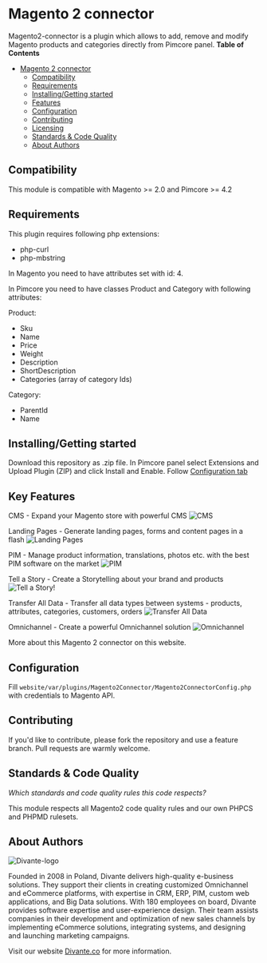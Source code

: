 # Magento 2 connector

Magento2-connector is a plugin which allows to add, remove and modify Magento products and categories directly from Pimcore panel. 
**Table of Contents**

- [Magento 2 connector](#magento-2-connector)
	- [Compatibility](#compatibility)
	- [Requirements](#requirements)
	- [Installing/Getting started](#installinggetting-started)
	- [Features](#features)
	- [Configuration](#configuration)
	- [Contributing](#)
	- [Licensing](#)
	- [Standards & Code Quality](#)
	- [About Authors](#)

## Compatibility
This module is compatible with Magento >= 2.0 and Pimcore >= 4.2

## Requirements
This plugin requires following php extensions:
 * php-curl
 * php-mbstring
 
In Magento you need to have attributes set with id: 4.

In Pimcore you need to have classes Product and Category with following attributes:

Product:
 * Sku
 * Name
 * Price
 * Weight
 * Description
 * ShortDescription
 * Categories (array of category Ids)

Category:
 * ParentId
 * Name 
 
## Installing/Getting started
Download this repository as .zip file.
In Pimcore panel select Extensions and Upload Plugin (ZIP) and click Install and Enable.
Follow [Configuration tab](#configuration)

## Key Features
CMS - Expand your Magento store with powerful CMS
![CMS](https://user-images.githubusercontent.com/17312052/30380994-7551a0bc-989b-11e7-9721-ca839cb8d176.png)

Landing Pages - Generate landing pages, forms and content pages in a flash
![Landing Pages](https://user-images.githubusercontent.com/17312052/30380996-75541194-989b-11e7-93c4-2cff41080d0c.png)

PIM - Manage product information, translations, photos etc. with the best PIM software on the market
![PIM](https://user-images.githubusercontent.com/17312052/30380995-7551d23a-989b-11e7-9994-da62469a82bb.png)

Tell a Story - Create a Storytelling about your brand and products
![Tell a Story!](https://user-images.githubusercontent.com/17312052/30380998-7556c402-989b-11e7-9a70-f6ce077b4a4c.png)

Transfer All Data - Transfer all data types between systems - products, attributes, categories, customers, orders
![Transfer All Data](https://user-images.githubusercontent.com/17312052/30380997-75562718-989b-11e7-9c2b-dd1c7d86c1ec.png)

Omnichannel - Create a powerful Omnichannel solution
![Omnichannel](https://user-images.githubusercontent.com/17312052/30380999-7556c5a6-989b-11e7-8ba5-68e7669494fd.png)

More about this Magento 2 connector on this website.

## Configuration
Fill ```website/var/plugins/Magento2Connector/Magento2ConnectorConfig.php``` with credentials to Magento API.

## Contributing
If you'd like to contribute, please fork the repository and use a feature branch. Pull requests are warmly welcome.

## Standards & Code Quality
*Which standards and code quality rules this code respects?*

This module respects all Magento2 code quality rules and our own PHPCS and PHPMD rulesets.

## About Authors


![Divante-logo](http://divante.co/wp-content/uploads/2017/07/divante-logo.png "Divante")

Founded in 2008 in Poland, Divante delivers high-quality e-business solutions. They support their clients in creating customized Omnichannel and eCommerce platforms, with expertise in CRM, ERP, PIM, custom web applications, and Big Data solutions. With 180 employees on board, Divante provides software expertise and user-experience design. Their team assists companies in their development and optimization of new sales channels by implementing eCommerce solutions, integrating systems, and designing and launching marketing campaigns.

Visit our website [Divante.co](https://divante.co/ "Divante.co") for more information.
